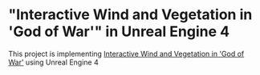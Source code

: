 # "Interactive Wind and Vegetation in 'God of War'" in Unreal Engine 4

This project is implementing [Interactive Wind and Vegetation in 'God of War'](https://youtu.be/MKX45_riWQA) using Unreal Engine 4
